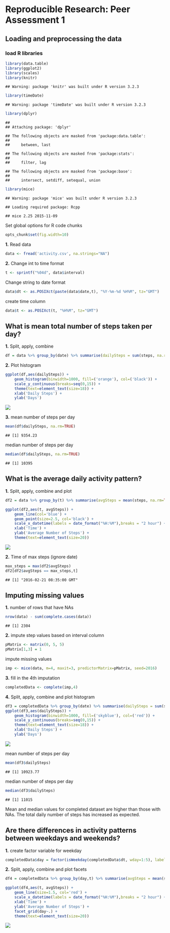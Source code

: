 # Reproducible Research: Peer Assessment 1


## Loading and preprocessing the data

### load R libraries

```r
library(data.table)
library(ggplot2)
library(scales)
library(knitr)
```

```
## Warning: package 'knitr' was built under R version 3.2.3
```

```r
library(timeDate)
```

```
## Warning: package 'timeDate' was built under R version 3.2.3
```

```r
library(dplyr)
```

```
## 
## Attaching package: 'dplyr'
```

```
## The following objects are masked from 'package:data.table':
## 
##     between, last
```

```
## The following objects are masked from 'package:stats':
## 
##     filter, lag
```

```
## The following objects are masked from 'package:base':
## 
##     intersect, setdiff, setequal, union
```

```r
library(mice)
```

```
## Warning: package 'mice' was built under R version 3.2.3
```

```
## Loading required package: Rcpp
```

```
## mice 2.25 2015-11-09
```

Set global options for R code chunks

```r
opts_chunk$set(fig.width=10)
```

**1.** Read data

```r
data <- fread('activity.csv', na.strings="NA")
```

**2.** Change int to time format

```r
t <- sprintf("%04d", data$interval)
```

Change string to date format

```r
data$dt <- as.POSIXct(paste(data$date,t), "%Y-%m-%d %H%M", tz="GMT")
```

create time column

```r
data$t <- as.POSIXct(t, "%H%M", tz="GMT")
```

## What is mean total number of steps taken per day?

**1.** Split, apply, combine

```r
df = data %>% group_by(date) %>% summarise(dailySteps = sum(steps, na.rm=TRUE))
```

**2.** Plot histogram

```r
ggplot(df,aes(dailySteps)) +
    geom_histogram(binwidth=1000, fill=('orange'), col=('black')) +
    scale_y_continuous(breaks=seq(0,15)) +
    theme(text=element_text(size=18)) +
    xlab('Daily Steps') +
    ylab('Days')
```

![](PA1_template_files/figure-html/histogram-1.png)

**3.** mean number of steps per day

```r
mean(df$dailySteps, na.rm=TRUE)
```

```
## [1] 9354.23
```

median number of steps per day

```r
median(df$dailySteps, na.rm=TRUE)
```

```
## [1] 10395
```

## What is the average daily activity pattern?

**1.** Split, apply, combine and plot

```r
df2 = data %>% group_by(t) %>% summarise(avgSteps = mean(steps, na.rm=TRUE))

ggplot(df2,aes(t, avgSteps)) +
    geom_line(col='blue') +
    geom_point(size=2.5, col='black') +
    scale_x_datetime(labels = date_format("%H:%M"),breaks = "2 hour") +
    xlab('Time') +
    ylab('Average Number of Steps') +
    theme(text=element_text(size=20))
```

![](PA1_template_files/figure-html/daily_plot-1.png)

**2.** Time of max steps (ignore date)

```r
max_steps = max(df2$avgSteps)
df2[df2$avgSteps == max_steps,t]
```

```
## [1] "2016-02-21 08:35:00 GMT"
```

## Imputing missing values

**1.** number of rows that have NAs

```r
nrow(data) - sum(complete.cases(data))
```

```
## [1] 2304
```

**2.** impute step values based on interval column

```r
pMatrix <- matrix(0, 5, 5)
pMatrix[1,3] = 1
```
impute missing values

```r
imp <- mice(data, m=4, maxit=3, predictorMatrix=pMatrix, seed=2016)
```

**3.** fill in the 4th imputation

```r
completedData <- complete(imp,4)
```

**4.** Split, apply, combine and plot histogram

```r
df3 = completedData %>% group_by(date) %>% summarise(dailySteps = sum(steps))
ggplot(df3,aes(dailySteps)) +
    geom_histogram(binwidth=1000, fill=('skyblue'), col=('red')) +
    scale_y_continuous(breaks=seq(0,15)) +
    theme(text=element_text(size=18)) +
    xlab('Daily Steps') +
    ylab('Days')
```

![](PA1_template_files/figure-html/imputation_histogram-1.png)

mean number of steps per day

```r
mean(df3$dailySteps)
```

```
## [1] 10923.77
```

median number of steps per day

```r
median(df3$dailySteps)
```

```
## [1] 11015
```

Mean and median values for completed dataset are higher than those with NAs. The total daily number of steps has increased as expected.

## Are there differences in activity patterns between weekdays and weekends?

**1.** create factor variable for weekday


```r
completedData$day = factor(isWeekday(completedData$dt, wday=1:5), labels=c('weekend', 'weekday'))
```

**2.** Split, apply, combine and plot facets

```r
df4 = completedData %>% group_by(day,t) %>% summarise(avgSteps = mean(steps))

ggplot(df4,aes(t, avgSteps)) +
    geom_line(size=1.5, col='red') +
    scale_x_datetime(labels = date_format("%H:%M"),breaks = "2 hour") +
    xlab('Time') +
    ylab('Average Number of Steps') +
    facet_grid(day~.) + 
    theme(text=element_text(size=20))
```

![](PA1_template_files/figure-html/weekday-1.png)
